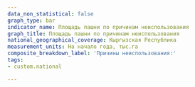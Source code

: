 ```yaml
---
data_non_statistical: false
graph_type: bar
indicator_name: Площадь пашни по причинам неиспользования
graph_title: Площадь пашни по причинам неиспользования
national_geographical_coverage: Кыргызская Республика
measurement_units: На начало года, тыс.га
composite_breakdown_label: 'Причины неиспользования:'
tags:
- custom.national

---
```

